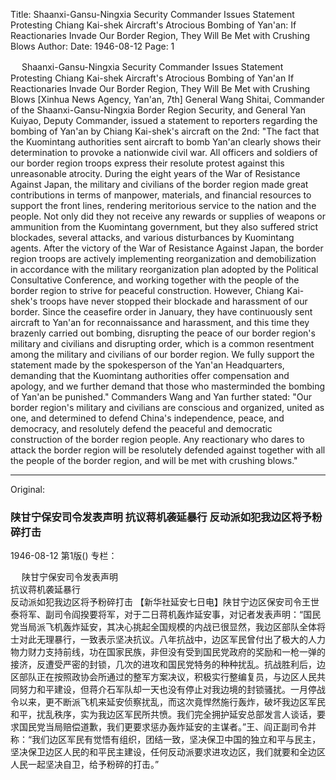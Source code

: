 Title: Shaanxi-Gansu-Ningxia Security Commander Issues Statement Protesting Chiang Kai-shek Aircraft's Atrocious Bombing of Yan'an: If Reactionaries Invade Our Border Region, They Will Be Met with Crushing Blows
Author:
Date: 1946-08-12
Page: 1

　  Shaanxi-Gansu-Ningxia Security Commander Issues Statement
    Protesting Chiang Kai-shek Aircraft's Atrocious Bombing of Yan'an
    If Reactionaries Invade Our Border Region, They Will Be Met with Crushing Blows
    [Xinhua News Agency, Yan'an, 7th] General Wang Shitai, Commander of the Shaanxi-Gansu-Ningxia Border Region Security, and General Yan Kuiyao, Deputy Commander, issued a statement to reporters regarding the bombing of Yan'an by Chiang Kai-shek's aircraft on the 2nd: "The fact that the Kuomintang authorities sent aircraft to bomb Yan'an clearly shows their determination to provoke a nationwide civil war. All officers and soldiers of our border region troops express their resolute protest against this unreasonable atrocity. During the eight years of the War of Resistance Against Japan, the military and civilians of the border region made great contributions in terms of manpower, materials, and financial resources to support the front lines, rendering meritorious service to the nation and the people. Not only did they not receive any rewards or supplies of weapons or ammunition from the Kuomintang government, but they also suffered strict blockades, several attacks, and various disturbances by Kuomintang agents. After the victory of the War of Resistance Against Japan, the border region troops are actively implementing reorganization and demobilization in accordance with the military reorganization plan adopted by the Political Consultative Conference, and working together with the people of the border region to strive for peaceful construction. However, Chiang Kai-shek's troops have never stopped their blockade and harassment of our border. Since the ceasefire order in January, they have continuously sent aircraft to Yan'an for reconnaissance and harassment, and this time they brazenly carried out bombing, disrupting the peace of our border region's military and civilians and disrupting order, which is a common resentment among the military and civilians of our border region. We fully support the statement made by the spokesperson of the Yan'an Headquarters, demanding that the Kuomintang authorities offer compensation and apology, and we further demand that those who masterminded the bombing of Yan'an be punished." Commanders Wang and Yan further stated: "Our border region's military and civilians are conscious and organized, united as one, and determined to defend China's independence, peace, and democracy, and resolutely defend the peaceful and democratic construction of the border region people. Any reactionary who dares to attack the border region will be resolutely defended against together with all the people of the border region, and will be met with crushing blows."



<hr /> 

Original: 


### 陕甘宁保安司令发表声明  抗议蒋机袭延暴行  反动派如犯我边区将予粉碎打击

1946-08-12
第1版()
专栏：

　  陕甘宁保安司令发表声明            
    抗议蒋机袭延暴行       
    反动派如犯我边区将予粉碎打击
    【新华社延安七日电】陕甘宁边区保安司令王世泰将军、副司令阎揆要将军，对于二日蒋机轰炸延安事，对记者发表声明：“国民党当局派飞机轰炸延安，其决心挑起全国规模的内战已很显然，我边区部队全体将士对此无理暴行，一致表示坚决抗议。八年抗战中，边区军民曾付出了极大的人力物力财力支持前线，功在国家民族，非但没有受到国民党政府的奖励和一枪一弹的接济，反遭受严密的封锁，几次的进攻和国民党特务的种种扰乱。抗战胜利后，边区部队正在按照政协会所通过的整军方案决议，积极实行整编复员，与边区人民共同努力和平建设，但蒋介石军队却一天也没有停止对我边境的封锁骚扰。一月停战令以来，更不断派飞机来延安侦察扰乱，而这次竟悍然施行轰炸，破坏我边区军民和平，扰乱秩序，实为我边区军民所共愤。我们完全拥护延安总部发言人谈话，要求国民党当局赔偿道歉，我们更要求惩办轰炸延安的主谋者。”王、阎正副司令并称：“我们边区军民有觉悟有组织，团结一致，坚决保卫中国的独立和平与民主，坚决保卫边区人民的和平民主建设，任何反动派要求进攻边区，我们就要和全边区人民一起坚决自卫，给予粉碎的打击。”

